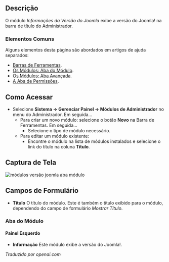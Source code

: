 <!-- Filename: Help4.x:Admin_Modules:_Joomla_Version_Information  / Display title: Módulos: Informações da Versão do Joomla -->

## Descrição

O módulo *Informações da Versão do Joomla* exibe a versão do Joomla! na barra de título do Administrador.

### Elementos Comuns

Alguns elementos desta página são abordados em artigos de ajuda separados:

* [Barras de Ferramentas](jdocmanual?article=help/common-elements/toolbars).
* [Os Módulos: Aba do Módulo](jdocmanual?article=help/modules/modules-module-tab).
* [Os Módulos: Aba Avançada](jdocmanual?article=help/modules/modules-advanced-tab).
* [A Aba de Permissões](jdocmanual?article=help/common-elements/edit-permissions).

## Como Acessar

- Selecione **Sistema → Gerenciar Painel → Módulos de Administrador** no menu do Administrador. Em seguida...
  - Para criar um novo módulo: selecione o botão **Novo** na Barra de Ferramentas. Em seguida...
    - Selecione o tipo de módulo necessário.
  - Para editar um módulo existente:
    - Encontre o módulo na lista de módulos instalados e selecione o link do título na coluna **Título**.

## Captura de Tela

![módulos versão joomla aba módulo](../../../ptbr/images/modules-admin/modules-joomla-version-module-tab.png)

## Campos de Formulário

- **Título** O título do módulo. Este é também o título exibido
  para o módulo, dependendo do campo de formulário *Mostrar Título*.

### Aba do Módulo

#### Painel Esquerdo

- **Informação** Este módulo exibe a versão do Joomla!.

*Traduzido por openai.com*


